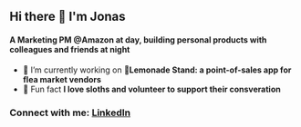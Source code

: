 ## Hi there 👋 I'm Jonas
<!--
<h1 align="center">Hi 👋, I'm Jonas</h1>
-->
<h4>A Marketing PM @Amazon at day, building personal products with colleagues and friends at night</h4>

- 🔭 I’m currently working on **🍋Lemonade Stand: a point-of-sales app for flea market vendors**
- 🦥 Fun fact **I love sloths and volunteer to support their consveration**


<h3 align="left">Connect with me: <a href="https://www.linkedin.com/in/jonas-al-taher/" target="_blank">LinkedIn</a>
</h3>
<p align="left">
</p>


<!--
**Jonas-09/Jonas-09** is a ✨ _special_ ✨ repository because its `README.md` (this file) appears on your GitHub profile.

Here are some ideas to get you started:

- 🔭 I’m currently working on ...
- 🌱 I’m currently learning ...
- 👯 I’m looking to collaborate on ...
- 🤔 I’m looking for help with ...
- 💬 Ask me about ...
- 📫 How to reach me: ...
- 😄 Pronouns: ...
- ⚡ Fun fact: ...
-->
